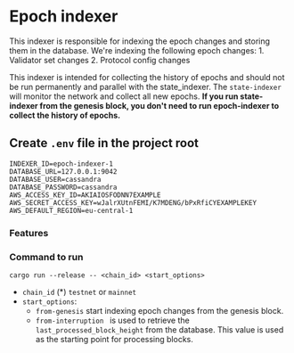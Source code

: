 # Epoch indexer

This indexer is responsible for indexing the epoch changes and storing them in the database.
We're indexing the following epoch changes:
    1. Validator set changes
    2. Protocol config changes

This indexer is intended for collecting the history of epochs and should not be run permanently and parallel with the state_indexer.
The `state-indexer` will monitor the network and collect all new epochs.
**If you run state-indexer from the genesis block, you don't need to run epoch-indexer to collect the history of epochs.**

## Create `.env` file in the project root

```
INDEXER_ID=epoch-indexer-1
DATABASE_URL=127.0.0.1:9042
DATABASE_USER=cassandra
DATABASE_PASSWORD=cassandra
AWS_ACCESS_KEY_ID=AKIAIOSFODNN7EXAMPLE
AWS_SECRET_ACCESS_KEY=wJalrXUtnFEMI/K7MDENG/bPxRfiCYEXAMPLEKEY
AWS_DEFAULT_REGION=eu-central-1
```

### Features

### Command to run

```
cargo run --release -- <chain_id> <start_options>
```

- `chain_id` (\*) `testnet` or `mainnet`
- `start_options`:
    - `from-genesis` start indexing epoch changes from the genesis block.
    - `from-interruption ` is used to retrieve the `last_processed_block_height` from the database. This value is used as the starting point for processing blocks.
